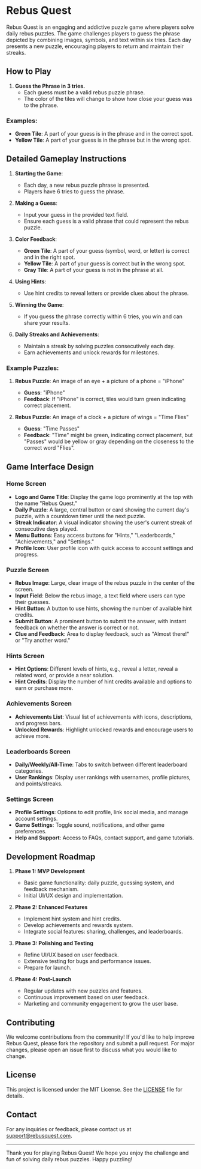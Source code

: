 # Rebus Quest

Rebus Quest is an engaging and addictive puzzle game where players solve daily rebus puzzles. The game challenges players to guess the phrase depicted by combining images, symbols, and text within six tries. Each day presents a new puzzle, encouraging players to return and maintain their streaks.

## How to Play

1. **Guess the Phrase in 3 tries.**
   - Each guess must be a valid rebus puzzle phrase.
   - The color of the tiles will change to show how close your guess was to the phrase.

### Examples:
- **Green Tile**: A part of your guess is in the phrase and in the correct spot.
- **Yellow Tile**: A part of your guess is in the phrase but in the wrong spot.

## Detailed Gameplay Instructions

1. **Starting the Game**:
   - Each day, a new rebus puzzle phrase is presented.
   - Players have 6 tries to guess the phrase.

2. **Making a Guess**:
   - Input your guess in the provided text field.
   - Ensure each guess is a valid phrase that could represent the rebus puzzle.

3. **Color Feedback**:
   - **Green Tile**: A part of your guess (symbol, word, or letter) is correct and in the right spot.
   - **Yellow Tile**: A part of your guess is correct but in the wrong spot.
   - **Gray Tile**: A part of your guess is not in the phrase at all.

4. **Using Hints**:
   - Use hint credits to reveal letters or provide clues about the phrase.

5. **Winning the Game**:
   - If you guess the phrase correctly within 6 tries, you win and can share your results.

6. **Daily Streaks and Achievements**:
   - Maintain a streak by solving puzzles consecutively each day.
   - Earn achievements and unlock rewards for milestones.

### Example Puzzles:

1. **Rebus Puzzle**: An image of an eye + a picture of a phone = "iPhone"
   - **Guess**: "iPhone"
   - **Feedback**: If "iPhone" is correct, tiles would turn green indicating correct placement.

2. **Rebus Puzzle**: An image of a clock + a picture of wings = "Time Flies"
   - **Guess**: "Time Passes"
   - **Feedback**: "Time" might be green, indicating correct placement, but "Passes" would be yellow or gray depending on the closeness to the correct word "Flies".

## Game Interface Design

### Home Screen
- **Logo and Game Title**: Display the game logo prominently at the top with the name "Rebus Quest."
- **Daily Puzzle**: A large, central button or card showing the current day's puzzle, with a countdown timer until the next puzzle.
- **Streak Indicator**: A visual indicator showing the user's current streak of consecutive days played.
- **Menu Buttons**: Easy access buttons for "Hints," "Leaderboards," "Achievements," and "Settings."
- **Profile Icon**: User profile icon with quick access to account settings and progress.

### Puzzle Screen
- **Rebus Image**: Large, clear image of the rebus puzzle in the center of the screen.
- **Input Field**: Below the rebus image, a text field where users can type their guesses.
- **Hint Button**: A button to use hints, showing the number of available hint credits.
- **Submit Button**: A prominent button to submit the answer, with instant feedback on whether the answer is correct or not.
- **Clue and Feedback**: Area to display feedback, such as "Almost there!" or "Try another word."

### Hints Screen
- **Hint Options**: Different levels of hints, e.g., reveal a letter, reveal a related word, or provide a near solution.
- **Hint Credits**: Display the number of hint credits available and options to earn or purchase more.

### Achievements Screen
- **Achievements List**: Visual list of achievements with icons, descriptions, and progress bars.
- **Unlocked Rewards**: Highlight unlocked rewards and encourage users to achieve more.

### Leaderboards Screen
- **Daily/Weekly/All-Time**: Tabs to switch between different leaderboard categories.
- **User Rankings**: Display user rankings with usernames, profile pictures, and points/streaks.

### Settings Screen
- **Profile Settings**: Options to edit profile, link social media, and manage account settings.
- **Game Settings**: Toggle sound, notifications, and other game preferences.
- **Help and Support**: Access to FAQs, contact support, and game tutorials.

## Development Roadmap

1. **Phase 1: MVP Development**
   - Basic game functionality: daily puzzle, guessing system, and feedback mechanism.
   - Initial UI/UX design and implementation.

2. **Phase 2: Enhanced Features**
   - Implement hint system and hint credits.
   - Develop achievements and rewards system.
   - Integrate social features: sharing, challenges, and leaderboards.

3. **Phase 3: Polishing and Testing**
   - Refine UI/UX based on user feedback.
   - Extensive testing for bugs and performance issues.
   - Prepare for launch.

4. **Phase 4: Post-Launch**
   - Regular updates with new puzzles and features.
   - Continuous improvement based on user feedback.
   - Marketing and community engagement to grow the user base.

## Contributing

We welcome contributions from the community! If you'd like to help improve Rebus Quest, please fork the repository and submit a pull request. For major changes, please open an issue first to discuss what you would like to change.

## License

This project is licensed under the MIT License. See the [LICENSE](LICENSE) file for details.

## Contact

For any inquiries or feedback, please contact us at [support@rebusquest.com](mailto:support@rebusquest.com).

---

Thank you for playing Rebus Quest! We hope you enjoy the challenge and fun of solving daily rebus puzzles. Happy puzzling!